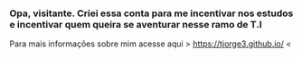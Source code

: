 ### Opa, visitante. Criei essa conta para me incentivar nos estudos e incentivar quem queira se aventurar nesse ramo de T.I
Para mais informações sobre mim acesse aqui > https://tjorge3.github.io/ <

<!--
**tJorge3/tJorge3** is a ✨ _special_ ✨ repository because its `README.md` (this file) appears on your GitHub profile.

Here are some ideas to get you started:

- 🔭 I’m currently working on ...
- 🌱 I’m currently learning ...
- 👯 I’m looking to collaborate on ...
- 🤔 I’m looking for help with ...
- 💬 Ask me about ...
- 📫 How to reach me: ...
- 😄 Pronouns: ...
- ⚡ Fun fact: ...
-->
